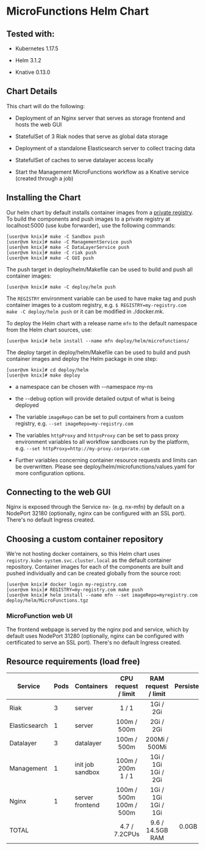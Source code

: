 <!--
   Copyright 2020 The KNIX Authors

   Licensed under the Apache License, Version 2.0 (the "License");
   you may not use this file except in compliance with the License.
   You may obtain a copy of the License at

       http://www.apache.org/licenses/LICENSE-2.0

   Unless required by applicable law or agreed to in writing, software
   distributed under the License is distributed on an "AS IS" BASIS,
   WITHOUT WARRANTIES OR CONDITIONS OF ANY KIND, either express or implied.
   See the License for the specific language governing permissions and
   limitations under the License.
-->
# MicroFunctions Helm Chart

## Tested with:

* Kubernetes 1.17.5

* Helm 3.1.2

* Knative 0.13.0

## Chart Details

This chart will do the following:

* Deployment of an Nginx server that serves as storage frontend and hosts the web GUI

* StatefulSet of 3 Riak nodes that serve as global data storage

* Deployment of a standalone Elasticsearch server to collect tracing data

* StatefulSet of caches to serve datalayer access locally

* Start the Management MicroFunctions workflow as a Knative service (created through a job)

## Installing the Chart

Our helm chart by default installs container images from a [private registry](https://github.com/kubernetes-sigs/kubespray/tree/master/roles/kubernetes-apps/registry). To build the components and push images to a private registry at localhost:5000 (use kube forwarder), use the following commands:
```
[user@vm knix]# make -C Sandbox push
[user@vm knix]# make -C ManagementService push
[user@vm knix]# make -C DataLayerService push
[user@vm knix]# make -C riak push
[user@vm knix]# make -C GUI push
```

The push target in deploy/helm/Makefile can be used to build and push all container images:
```
[user@vm knix]# make -C deploy/helm push
```

The `REGISTRY` environment variable can be used to have make tag and push container images to a custom registry, e.g. `$ REGISTRY=my-registry.com make -C deploy/helm push` or it can be modified in ./docker.mk.

To deploy the Helm chart with a release name `mfn` to the default namespace from the Helm chart sources, use:
```
[user@vm knix]# helm install --name mfn deploy/helm/microfunctions/
```

The deploy target in deploy/helm/Makefile can be used to build and push container images and deploy the Helm package in one step:
```
[user@vm knix]# cd deploy/helm
[user@vm knix]# make deploy
```

* a namespace can be chosen with --namespace my-ns

* the --debug option will provide detailed output of what is being deployed

* The variable `imageRepo` can be set to pull containers from a custom registry, e.g. `--set imageRepo=my-registry.com`

* The variables `httpProxy` and `httpsProxy` can be set to pass proxy environment variables to all workflow sandboxes run by the platform, e.g. `--set httpProxy=http://my-proxy.corporate.com`

* Further variables concerning container resource requests and limits can be overwritten. Please see deploy/helm/microfunctions/values.yaml for more configuration options. 

## Connecting to the web GUI

Nginx is exposed through the Service nx-<deployment name> (e.g. nx-mfn) by default on a NodePort 32180 (optionally, nginx can be configured with an SSL port).
There's no default Ingress created.

## Choosing a custom container repository

We're not hosting docker containers, so this Helm chart uses `registry.kube-system.svc.cluster.local` as the default container repository. Container images for each of the components are built and pushed individually and can be created globally from the source root:

```
[user@vm knix]# docker login my-registry.com
[user@vm knix]# REGISTRY=my-registry.com make push
[user@vm knix]# helm install --name mfn --set imageRepo=myregistry.com deploy/helm/MicroFunctions.tgz
```

### MicroFunction web UI

The frontend webpage is served by the nginx pod and service, which by default uses NodePort 31280 (optionally, nginx can be configured with certificated to serve an SSL port).
There's no default Ingress created.

## Resource requirements (load free)

| Service       | Pods | Containers  | CPU<br>request / limit | RAM<br>request / limit | PersistentVolume |
| ------------- | ---- | ----------- |:----------------------:|:----------------------:| ----------------:|
| Riak | 3 | server | 1 / 1 | 1Gi / 2Gi |  |
| Elasticsearch | 1 | server | 100m / 500m | 2Gi / 2Gi |  |
| Datalayer | 3 | datalayer | 100m / 500m | 200Mi / 500Mi |  |
| Management | 1 | init job<br>sandbox | 100m / 200m<br>1 / 1 | 1Gi / 1Gi<br>1Gi / 2Gi |  |
| Nginx | 1 | server<br>frontend | 100m / 500m<br>100m / 500m | 1Gi / 1Gi<br>1Gi / 1Gi |  |
| TOTAL |  |  | 4.7 / 7.2CPUs | 9.6 / 14.5GB RAM | 0.0GB persistent storage |